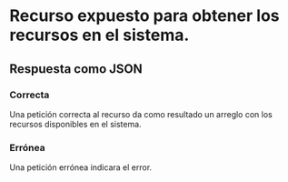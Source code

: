 # Recurso expuesto para obtener los recursos en el sistema.
## Respuesta como JSON
### Correcta
Una petición correcta al recurso da como resultado un arreglo con los recursos disponibles en el sistema.
### Errónea
Una petición errónea indicara el error.